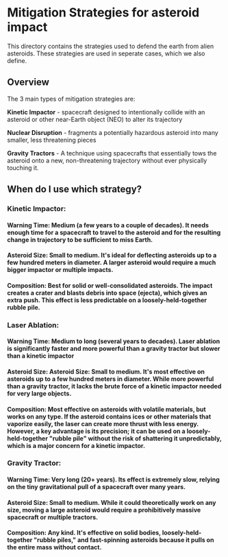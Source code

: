 # Mitigation Strategies for asteroid impact 

This directory contains the strategies used to defend the earth from alien asteroids. These strategies are used in seperate cases, which we also define. 

## Overview

The 3 main types of mitigation strategies are: 

**Kinetic Impactor** - spacecraft designed to intentionally collide with an asteroid or other near-Earth object (NEO) to alter its trajectory

**Nuclear Disruption** - fragments a potentially hazardous asteroid into many smaller, less threatening pieces

**Gravity Tractors** - A technique using spacecrafts that essentially tows the asteroid onto a new, non-threatening trajectory without ever physically touching it.


## When do I use which strategy? 

### Kinetic Impactor: 
#### Warning Time: Medium (a few years to a couple of decades). It needs enough time for a spacecraft to travel to the asteroid and for the resulting change in trajectory to be sufficient to miss Earth.
#### Asteroid Size: Small to medium. It's ideal for deflecting asteroids up to a few hundred meters in diameter. A larger asteroid would require a much bigger impactor or multiple impacts.
#### Composition: Best for solid or well-consolidated asteroids. The impact creates a crater and blasts debris into space (ejecta), which gives an extra push. This effect is less predictable on a loosely-held-together rubble pile.

### Laser Ablation:

#### Warning Time: Medium to long (several years to decades). Laser ablation is significantly faster and more powerful than a gravity tractor but slower than a kinetic impactor
#### Asteroid Size: Asteroid Size: Small to medium. It's most effective on asteroids up to a few hundred meters in diameter. While more powerful than a gravity tractor, it lacks the brute force of a kinetic impactor needed for very large objects.
#### Composition: Most effective on asteroids with volatile materials, but works on any type. If the asteroid contains ices or other materials that vaporize easily, the laser can create more thrust with less energy. However, a key advantage is its precision; it can be used on a loosely-held-together "rubble pile" without the risk of shattering it unpredictably, which is a major concern for a kinetic impactor.

### Gravity Tractor:

#### Warning Time: Very long (20+ years). Its effect is extremely slow, relying on the tiny gravitational pull of a spacecraft over many years.
#### Asteroid Size: Small to medium. While it could theoretically work on any size, moving a large asteroid would require a prohibitively massive spacecraft or multiple tractors.
#### Composition: Any kind. It's effective on solid bodies, loosely-held-together "rubble piles," and fast-spinning asteroids because it pulls on the entire mass without contact.








